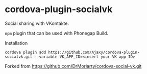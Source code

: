 cordova-plugin-socialvk
=================

Social sharing with VKontakte.

`npm` plugin that can be used with Phonegap Build.

Installation

    cordova plugin add https://github.com/Ajaxy/cordova-plugin-socialvk.git --variable VK_APP_ID=<insert your VK app ID>

Forked from https://github.com/DrMoriarty/cordova-social-vk.git